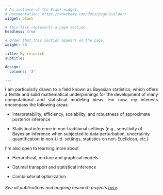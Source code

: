 ```yaml
---
# An instance of the Blank widget.
# Documentation: https://wowchemy.com/docs/page-builder/
widget: blank

# This file represents a page section.
headless: true

# Order that this section appears on the page.
weight: 40

title: My research
subtitle:

design:
  columns: '2'

---
```


<div style='text-align: justify'>
I am particularly drawn to a field known as Bayesian statistics, which offers a fertile and solid mathematical underpinnings for the development of many computational and statistical modeling ideas. For now,  my interests encompass the following areas:
</div>

* Interpretability, efficiency, scalability, and robustness of approximate posterior inference

* Statistical inference in non-traditional settings (e.g., sensitivity of Bayesian inference when subjected to data perturbation, uncertainty quantification in non-i.i.d. settings, statistics on non-Euclidean, etc.)

I'm also open to learning more about 

* Hierarchical, mixture and graphical models.

* Optimal transport and statistical inference

* Combinatorial optimization

###### See all publications and ongoing research projects [here](./publications/).